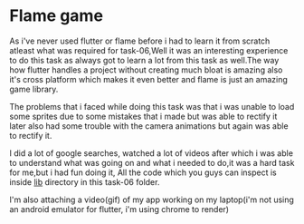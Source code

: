 # Flame game

As i've never used flutter or flame before i had to learn it from scratch atleast what was required for task-06,Well it was an interesting experience to do this task as always got to learn a lot from this task as well.The way how flutter handles a project without creating much bloat is amazing also it's cross platform which makes it even better and flame is just an amazing game library.

The problems that i faced while doing this task was that i was unable to load some sprites due to some mistakes that i made but was able to rectify it later also had some trouble with the camera animations but again was able to rectify it.

I did a lot of google searches, watched a lot of videos after which i was able to understand what was going on and what i needed to do,it was a hard task for me,but i had fun doing it, All the code which you guys can inspect is inside [lib](https://github.com/ArunKrishnan0x168/amfoss-tasks/tree/main/task-06/lib) directory in this task-06 folder.

I'm also attaching a video(gif) of my app working on my laptop(i'm not using an android emulator for flutter, i'm using chrome to render)